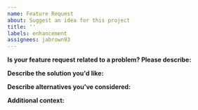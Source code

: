 ```yaml
---
name: Feature Request
about: Suggest an idea for this project
title: ''
labels: enhancement
assignees: jabrown93
---
```


**Is your feature request related to a problem? Please describe:**

<!-- A clear and concise description of what the problem is. Ex. I'm always frustrated when [...] -->

**Describe the solution you'd like:**

<!-- A clear and concise description of what you want to happen. -->

**Describe alternatives you've considered:**

<!-- A clear and concise description of any alternative solutions or features you've considered. -->

**Additional context:**

<!-- Add any other context or screenshots about the feature request here. -->

<!-- Click the "Preview" tab before you submit to ensure the formatting is correct. -->
